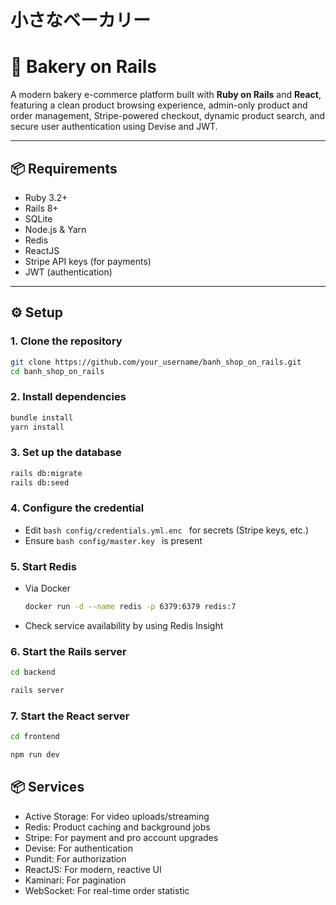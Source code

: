 # 小さなベーカリー
# 🎂 Bakery on Rails

A modern bakery e-commerce platform built with **Ruby on Rails** and **React**, featuring a clean product browsing experience, admin-only product and order management, Stripe-powered checkout, dynamic product search, and secure user authentication using Devise and JWT.

---

## 📦 Requirements

- Ruby 3.2+
- Rails 8+
- SQLite
- Node.js & Yarn
- Redis
- ReactJS
- Stripe API keys (for payments)
- JWT (authentication)

---

## ⚙️ Setup

### 1. Clone the repository
```bash
git clone https://github.com/your_username/banh_shop_on_rails.git
cd banh_shop_on_rails
```
### 2. Install dependencies
```bash
bundle install
yarn install
```
### 3. Set up the database
```bash
rails db:migrate
rails db:seed
```
### 4. Configure the credential
  - Edit ```bash config/credentials.yml.enc ``` for secrets (Stripe keys, etc.)
  - Ensure ```bash config/master.key ``` is present
### 5. Start Redis
  - Via Docker
    ```bash
    docker run -d --name redis -p 6379:6379 redis:7
    ```
  - Check service availability by using Redis Insight
### 6. Start the Rails server
  ```bash 
  cd backend
  ```
  ```bash 
  rails server
  ```
### 7. Start the React server 
  ```bash
  cd frontend
  ```
  ```bash
  npm run dev
  ```
## 📦 Services
  - Active Storage: For video uploads/streaming
  - Redis: Product caching and background jobs
  - Stripe: For payment and pro account upgrades
  - Devise: For authentication
  - Pundit: For authorization
  - ReactJS: For modern, reactive UI
  - Kaminari: For pagination
  - WebSocket: For real-time order statistic
